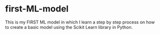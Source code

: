 # first-ML-model
This is my FIRST ML model in which I learn a step by step process on how to create a basic model using the Scikit Learn library in Python. 
